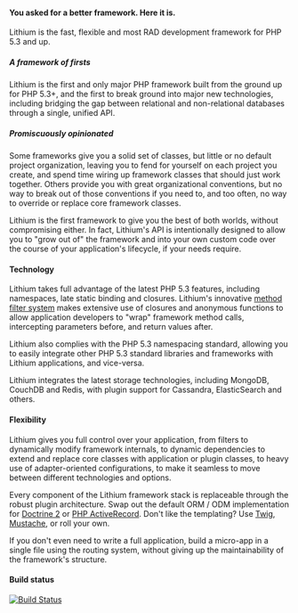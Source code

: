 #### You asked for a better framework. Here it is.

Lithium is the fast, flexible and most RAD development framework for PHP 5.3 and up.

##### A framework of firsts

Lithium is the first and only major PHP framework built from the ground up for PHP 5.3+, and the first to break ground into major new technologies, including bridging the gap between relational and non-relational databases through a single, unified API.

##### Promiscuously opinionated

Some frameworks give you a solid set of classes, but little or no default project organization, leaving you to fend for yourself on each project you create, and spend time wiring up framework classes that should just work together. Others provide you with great organizational conventions, but no way to break out of those conventions if you need to, and too often, no way to override or replace core framework classes.

Lithium is the first framework to give you the best of both worlds, without compromising either. In fact, Lithium's API is intentionally designed to allow you to "grow out of" the framework and into your own custom code over the course of your application's lifecycle, if your needs require.

#### Technology

Lithium takes full advantage of the latest PHP 5.3 features, including namespaces, late static binding and closures. Lithium's innovative [method filter system](http://lithify.me/docs/lithium/util/collection/Filters) makes extensive use of closures and anonymous functions to allow application developers to "wrap" framework method calls, intercepting parameters before, and return values after.

Lithium also complies with the PHP 5.3 namespacing standard, allowing you to easily integrate other PHP 5.3 standard libraries and frameworks with Lithium applications, and vice-versa.

Lithium integrates the latest storage technologies, including MongoDB, CouchDB and Redis, with plugin support for Cassandra, ElasticSearch and others.

#### Flexibility

Lithium gives you full control over your application, from filters to dynamically modify framework internals, to dynamic dependencies to extend and replace core classes with application or plugin classes, to heavy use of adapter-oriented configurations, to make it seamless to move between different technologies and options.

Every component of the Lithium framework stack is replaceable through the robust plugin architecture. Swap out the default ORM / ODM implementation for [Doctrine 2](https://github.com/mariano/li3_doctrine2/) or [PHP ActiveRecord](https://github.com/greut/li3_activerecord). Don't like the templating? Use [Twig](https://github.com/UnionOfRAD/li3_twig), [Mustache](https://github.com/bruensicke/li3_mustache), or roll your own.

If you don't even need to write a full application, build a micro-app in a single file using the routing system, without giving up the maintainability of the framework's structure.

#### Build status

[![Build Status](https://secure.travis-ci.org/UnionOfRAD/lithium.png?branch=master)](http://travis-ci.org/UnionOfRAD/lithium)